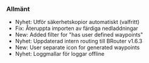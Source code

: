 ### Allmänt
- Nyhet: Utför säkerhetskopior automatiskt (valfritt)
- Fix: Återuppta importen av färdiga nedladdningar
- New: Added filter for "has user defined waypoints"
- Nyhet: Uppdaterad intern routing till BRouter v1.6.3
- New: User separate icon for generated waypoints
- Nyhet: Loggmallar för loggar offline
